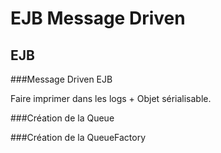 EJB Message Driven
====================

EJB
---


###Message Driven EJB

Faire imprimer dans les logs + Objet sérialisable.

###Création de la Queue

###Création de la QueueFactory